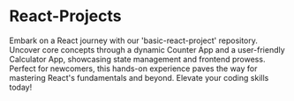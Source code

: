 # React-Projects
Embark on a React journey with our 'basic-react-project' repository. Uncover core concepts through a dynamic Counter App and a user-friendly Calculator App, showcasing state management and frontend prowess. Perfect for newcomers, this hands-on experience paves the way for mastering React's fundamentals and beyond. Elevate your coding skills today!
